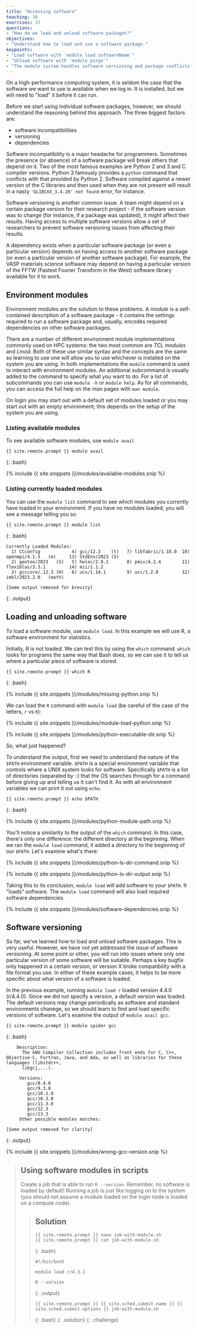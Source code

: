 ```yaml
---
title: "Accessing software"
teaching: 30
exercises: 15
questions:
- "How do we load and unload software packages?"
objectives:
- "Understand how to load and use a software package."
keypoints:
- "Load software with `module load softwareName`"
- "Unload software with `module purge`"
- "The module system handles software versioning and package conflicts for you automatically."
---
```


On a high-performance computing system, it is seldom the case that the software we want to use is
available when we log in. It is installed, but we will need to "load" it before it can run.

Before we start using individual software packages, however, we should understand the reasoning
behind this approach. The three biggest factors are:

- software incompatibilities
- versioning
- dependencies

Software incompatibility is a major headache for programmers. Sometimes the presence (or absence) of
a software package will break others that depend on it. Two of the most famous examples are Python 2
and 3 and C compiler versions. Python 3 famously provides a `python` command that conflicts with
that provided by Python 2. Software compiled against a newer version of the C libraries and then
used when they are not present will result in a nasty `'GLIBCXX_3.4.20' not found` error, for
instance.

Software versioning is another common issue. A team might depend on a certain package version for
their research project - if the software version was to change (for instance, if a package was
updated), it might affect their results. Having access to multiple software versions allow a set of
researchers to prevent software versioning issues from affecting their results.

A dependency exists when a particular software package (or even a particular version)
depends on having access to another software package (or even a particular version of
another software package). For example, the VASP materials science software may 
depend on having a particular version of the FFTW (Fastest Fourier Transform in the West)
software library available for it to work.

## Environment modules

Environment modules are the solution to these problems.
A *module* is a self-contained description of a software package - 
it contains the settings required to run a software package 
and, usually, encodes required dependencies on other software packages.

There are a number of different environment module implementations commonly
used on HPC systems: the two most common are *TCL modules* and *Lmod*. Both of
these use similar syntax and the concepts are the same so learning to use one will
allow you to use whichever is installed on the system you are using. In both 
implementations the `module` command is used to interact with environment modules. An
additional subcommand is usually added to the command to specify what you want to do. For a list
of subcommands you can use `module -h` or `module help`. As for all commands, you can 
access the full help on the *man* pages with `man module`.

On login you may start out with a default set of modules loaded or you may start out
with an empty environment; this depends on the setup of the system you are using.

### Listing available modules

To see available software modules, use `module avail`

```
{{ site.remote.prompt }} module avail
```
{: .bash}

{% include {{ site.snippets }}/modules/available-modules.snip %}

### Listing currently loaded modules

You can use the `module list` command to see which modules you currently have loaded
in your environment. If you have no modules loaded, you will see a message telling you
so

```
{{ site.remote.prompt }} module list
```
{: .bash}

```
Currently Loaded Modules:
  1) CCconfig            4) gcc/12.3    (t)   7) libfabric/1.18.0  10) openmpi/4.1.5   (m)     13) StdEnv/2023 (S)
  2) gentoo/2023   (S)   5) hwloc/2.9.1       8) pmix/4.2.4        11) flexiblas/3.3.1         14) mii/1.1.2
  3) gcccore/.12.3 (H)   6) ucx/1.14.1        9) ucc/1.2.0         12) imkl/2023.2.0   (math)

[Some output removed for brevity]

```
{: .output}

## Loading and unloading software

To load a software module, use `module load`.
In this example we will use R, a software environment for statistics.

Initially, R is not loaded. 
We can test this by using the `which` command.
`which` looks for programs the same way that Bash does,
so we can use it to tell us where a particular piece of software is stored.

```
{{ site.remote.prompt }} which R
```
{: .bash}

{% include {{ site.snippets }}/modules/missing-python.snip %}

We can load the `R` command with `module load` (be careful of the case of the
letters, `r` vs `R`):

{% include {{ site.snippets }}/modules/module-load-python.snip %}

{% include {{ site.snippets }}/modules/python-executable-dir.snip %}

So, what just happened?

To understand the output, first we need to understand the nature of the `$PATH` environment
variable. `$PATH` is a special environment variable that controls where a UNIX system looks for
software. Specifically `$PATH` is a list of directories (separated by `:`) that the OS searches
through for a command before giving up and telling us it can't find it. As with all environment
variables we can print it out using `echo`.

```
{{ site.remote.prompt }} echo $PATH
```
{: .bash}

{% include {{ site.snippets }}/modules/python-module-path.snip %}

You'll notice a similarity to the output of the `which` command. In this case, there's only one
difference: the different directory at the beginning. When we ran the `module load` command,
it added a directory to the beginning of our `$PATH`. Let's examine what's there:

{% include {{ site.snippets }}/modules/python-ls-dir-command.snip %}

{% include {{ site.snippets }}/modules/python-ls-dir-output.snip %}

Taking this to its conclusion, `module load` will add software to your `$PATH`. It "loads"
software. The `module load` command will also load required software dependencies.

{% include {{ site.snippets }}/modules/software-dependencies.snip %}

## Software versioning

So far, we've learned how to load and unload software packages. This is very useful. However, we
have not yet addressed the issue of software versioning. At some point or other, you will run into
issues where only one particular version of some software will be suitable. Perhaps a key bugfix
only happened in a certain version, or version X broke compatibility with a file format you use. In
either of these example cases, it helps to be more specific about what version of a software is loaded.

In the previous example, running `module load r` loaded version 4.4.0 (r/4.4.0). Since we did not 
specify a version, a default version was loaded. The default versions may change periodically as 
software and standard environments chanege, so we should learn to find and load specific versions of 
software. Let's examine the output of `module avail gcc`.

```
{{ site.remote.prompt }} module spider gcc
```
{: .bash}

```
    Description:
      The GNU Compiler Collection includes front ends for C, C++, Objective-C, Fortran, Java, and Ada, as well as libraries for these languages (libstdc++,
      libgcj,...).

     Versions:
        gcc/8.4.0
        gcc/9.3.0
        gcc/10.2.0
        gcc/10.3.0
        gcc/11.3.0
        gcc/12.3
        gcc/13.3
     Other possible modules matches:

[Some output removed for clarity]
```
{: .output}

{% include {{ site.snippets }}/modules/wrong-gcc-version.snip %}

> ## Using software modules in scripts
>
> Create a job that is able to run `R --version`. Remember, no software is loaded by default!
> Running a job is just like logging on to the system (you should not assume a module loaded on the
> login node is loaded on a compute node).
>
> > ## Solution
> >
> > ```
> > {{ site.remote.prompt }} nano job-with-module.sh
> > {{ site.remote.prompt }} cat job-with-module.sh
> > ```
> > {: .bash}
> >
> > ```
> > #!/bin/bash
> > 
> > module load r/4.3.1
> > 
> > R --version
> > ```
> > {: .output}
> > 
> > ```
> > {{ site.remote.prompt }} {{ site.sched.submit.name }} {{ site.sched.submit.options }} job-with-module.sh
> > ```
> > {: .bash}
> {: .solution}
{: .challenge}

